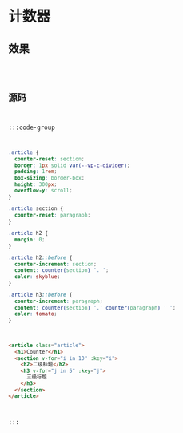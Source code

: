 <script setup>
import Code from '../code/计数器.vue'
</script>

# 计数器

## 效果

<Code />

## 源码

:::code-group
```css [style]
.article {
  counter-reset: section;
  border: 1px solid var(--vp-c-divider);
  padding: 1rem;
  box-sizing: border-box;
  height: 300px;
  overflow-y: scroll;
}

.article section {
  counter-reset: paragraph;
}

.article h2 {
  margin: 0;
}

.article h2::before {
  counter-increment: section;
  content: counter(section) '. ';
  color: skyblue;
}

.article h3::before {
  counter-increment: paragraph;
  content: counter(section) '.' counter(paragraph) ' ';
  color: tomato;
}
```

```html [template]
<article class="article">
  <h1>Counter</h1>
  <section v-for="i in 10" :key="i">
    <h2>二级标题</h2>
    <h3 v-for="j in 5" :key="j">
      三级标题
    </h3>
  </section>
</article>
```
:::